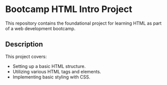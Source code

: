 # Bootcamp HTML Intro Project

This repository contains the foundational project for learning HTML as part of a web development bootcamp.

## Description

This project covers:
- Setting up a basic HTML structure.
- Utilizing various HTML tags and elements.
- Implementing basic styling with CSS.


